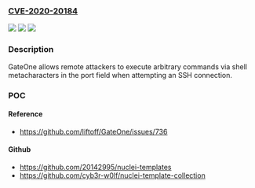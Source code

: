 ### [CVE-2020-20184](https://cve.mitre.org/cgi-bin/cvename.cgi?name=CVE-2020-20184)
![](https://img.shields.io/static/v1?label=Product&message=n%2Fa&color=blue)
![](https://img.shields.io/static/v1?label=Version&message=n%2Fa&color=blue)
![](https://img.shields.io/static/v1?label=Vulnerability&message=n%2Fa&color=brighgreen)

### Description

GateOne allows remote attackers to execute arbitrary commands via shell metacharacters in the port field when attempting an SSH connection.

### POC

#### Reference
- https://github.com/liftoff/GateOne/issues/736

#### Github
- https://github.com/20142995/nuclei-templates
- https://github.com/cyb3r-w0lf/nuclei-template-collection

